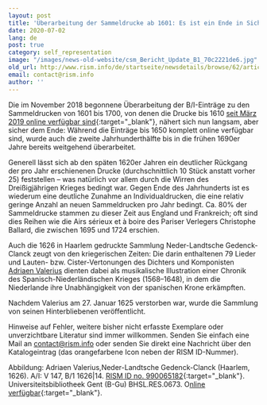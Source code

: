 ```yaml
---
layout: post
title: 'Überarbeitung der Sammeldrucke ab 1601: Es ist ein Ende in Sicht!'
date: 2020-07-02
lang: de
post: true
category: self_representation
image: "/images/news-old-website/csm_Bericht_Update_B1_70c2221de6.jpg"
old_url: http://www.rism.info/de/startseite/newsdetails/browse/62/article/64/revising-records-for-post-1600-printed-anthologies-there-is-an-end-in-sight.html
email: contact@rism.info
author: ''
---
```



Die im November 2018 begonnene Überarbeitung der B/I-Einträge zu den Sammeldrucken von 1601 bis 1700, von denen die Drucke bis 1610 [seit März 2019 online verfügbar sind](/self_representation/2019/03/28/17thcentury-printed-anthologies-the-first-decade.html){:target="_blank"}, nähert sich nun langsam, aber sicher dem Ende: Während die Einträge bis 1650 komplett online verfügbar sind, wurde auch die zweite Jahrhunderthälfte bis in die frühen 1690er Jahre bereits weitgehend überarbeitet.

Generell lässt sich ab den späten 1620er Jahren ein deutlicher Rückgang der pro Jahr erschienenen Drucke (durchschnittlich 10 Stück anstatt vorher 25) feststellen – was natürlich vor allem durch die Wirren des Dreißigjährigen Krieges bedingt war. Gegen Ende des Jahrhunderts ist es wiederum eine deutliche Zunahme an Individualdrucken, die eine relativ geringe Anzahl an neuen Sammeldrucken pro Jahr bedingt. Ca. 80% der Sammeldrucke stammen zu dieser Zeit aus England und Frankreich; oft sind dies Reihen wie die Airs sérieux et à boire des Pariser Verlegers Christophe Ballard, die zwischen 1695 und 1724 erschien.

Auch die 1626 in Haarlem gedruckte Sammlung Neder-Landtsche Gedenck-Clanck zeugt von den kriegerischen Zeiten: Die darin enthaltenen 79 Lieder und Lauten- bzw. Cister-Vertonungen des Dichters und Komponisten [Adriaen Valerius](http://Current) dienten dabei als musikalische Illustration einer Chronik des Spanisch-Niederländischen Krieges (1568–1648), in dem die Niederlande ihre Unabhängigkeit von der spanischen Krone erkämpften.

Nachdem Valerius am 27. Januar 1625 verstorben war, wurde die Sammlung von seinen Hinterbliebenen veröffentlicht.

Hinweise auf Fehler, weitere bisher nicht erfasste Exemplare oder unverzichtbare Literatur sind immer willkommen. Senden Sie einfach eine Mail an [contact@rism.info](mailto:contact@rism.info) oder senden Sie direkt eine Nachricht über den Katalogeintrag (das orangefarbene Icon neben der RISM ID-Nummer).



Abbildung: Adriaen Valerius,Neder-Landtsche Gedenck-Clanck (Haarlem, 1626). A/I: V 147, B/1 1626|14. [RISM ID no. 990065182](https://opac.rism.info/search?id=990065182&View=rism){:target="_blank"}. Universiteitsbibliotheek Gent (B-Gu) BHSL.RES.0673. O[nline verfügbar](https://lib.ugent.be/catalog/ggc01:394462181){:target="_blank"}.

[
](https://lib.ugent.be/catalog/ggc01:394462181)

<script type="text/javascript">var switchTo5x=true;</script><script type="text/javascript" src="http://w.sharethis.com/button/buttons.js"></script><script type="text/javascript">stLight.options({publisher: "9b601438-1ce1-49d8-bfd7-9cff5df54c17", doNotHash: false, doNotCopy: false, hashAddressBar: false});</script>